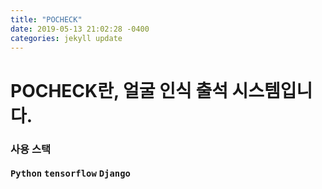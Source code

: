 ```yaml
---
title: "POCHECK"
date: 2019-05-13 21:02:28 -0400
categories: jekyll update
---
```

<h1>POCHECK란, 얼굴 인식 출석 시스템입니다. <br>

<h3>사용 스택 <br>
  
`Python` `tensorflow` `Django`

